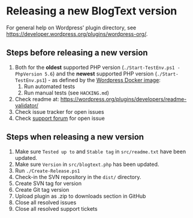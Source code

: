 # Releasing a new BlogText version

For general help on Wordpress' plugin directory, see <https://developer.wordpress.org/plugins/wordpress-org/>.

## Steps **before** releasing a new version

1. Both for the **oldest** supported PHP version (`./Start-TestEnv.ps1 -PhpVersion 5.6`) and the **newest** supported PHP version (`./Start-TestEnv.ps1`) - as defined by the [Wordpress Docker image](https://hub.docker.com/_/wordpress):
   1. Run automated tests
   1. Run manual tests (see `HACKING.md`)
1. Check readme at: <https://wordpress.org/plugins/developers/readme-validator/>
1. Check issue tracker for open issues
1. Check [support forum](https://wordpress.org/support/plugin/blogtext/) for open issue

## Steps **when** releasing a new version

1. Make sure `Tested up to` and `Stable tag` in `src/readme.txt` have been updated.
1. Make sure `Version` in `src/blogtext.php` has been updated.
1. Run `./Create-Release.ps1`
1. Check-in the SVN repository in the `dist/` directory.
1. Create SVN tag for version
1. Create Git tag version
1. Upload plugin as .zip to downloads section in GitHub
1. Close all resolved issues
1. Close all resolved support tickets
